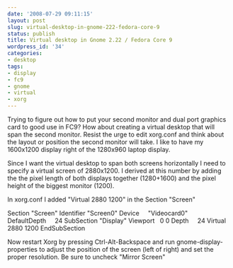 ```yaml
---
date: '2008-07-29 09:11:15'
layout: post
slug: virtual-desktop-in-gnome-222-fedora-core-9
status: publish
title: Virtual desktop in Gnome 2.22 / Fedora Core 9
wordpress_id: '34'
categories:
- desktop
tags:
- display
- fc9
- gnome
- virtual
- xorg
---
```


Trying to figure out how to put your second monitor and dual port graphics card to good use in FC9? How about creating a virtual desktop that will span the second monitor. Resist the urge to edit xorg.conf and think about the layout or position the second monitor will take. I like to have my 1600x1200 display right of the 1280x960 laptop display.

Since I want the virtual desktop to span both screens horizontally I need to specify a virtual screen of 2880x1200. I derived at this number by adding the the pixel length of both displays together (1280+1600) and the pixel height of the biggest monitor (1200).

In xorg.conf I added "Virtual 2880 1200" in the Section "Screen"

Section "Screen"
Identifier "Screen0"
Device     "Videocard0"
DefaultDepth     24
SubSection "Display"
Viewport   0 0
Depth     24
Virtual   2880 1200
EndSubSection

Now restart Xorg by pressing Ctrl-Alt-Backspace and run gnome-display-properties to adjust the position of the screen (left of right) and set the proper resolution. Be sure to uncheck "Mirror Screen"
